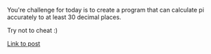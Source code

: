 You're challenge for today is to create a program that can calculate pi accurately to at least 30 decimal places.

Try not to cheat :)

[Link to post](https://www.reddit.com/r/dailyprogrammer/comments/pp53w/2142012_challenge_6_easy/)